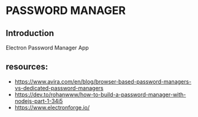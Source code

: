 # PASSWORD MANAGER
## Introduction
Electron Password Manager App

## resources:
- https://www.avira.com/en/blog/browser-based-password-managers-vs-dedicated-password-managers
- https://dev.to/rohanwww/how-to-build-a-password-manager-with-nodejs-part-1-34i5
- https://www.electronforge.io/